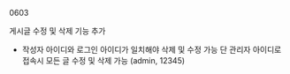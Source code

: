 0603

게시글 수정 및 삭제 기능 추가
- 작성자 아이디와 로그인 아이디가 일치해야 삭제 및 수정 가능
단  관리자 아이디로 접속시 모든 글 수정 및 삭제 가능
(admin, 12345)

